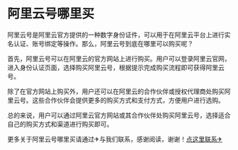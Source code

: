 # 阿里云号哪里买

阿里云号是阿里云官方提供的一种数字身份证件，可以用于在阿里云平台上进行实名认证、账号绑定等操作。那么，阿里云号到底在哪里可以购买呢？

首先，阿里云号可以在阿里云的官方网站上进行购买。用户可以登录阿里云官网，进入身份认证页面，选择购买阿里云号，根据提示完成购买流程即可获得阿里云号。

除了在官方网站上购买外，用户还可以在阿里云的合作伙伴或授权代理商处购买阿里云号。这些合作伙伴会提供更多的购买方式和支付方式，方便用户进行选购。

总的来说，用户可以通过阿里云官方网站或其合作伙伴处购买阿里云号，选择适合自己的购买方式和渠道进行购买即可。

更多关于阿里云号哪里买请通过✈与我们联系，感谢阅读，谢谢！[点这里联系✈](https://ads.k02.cc)